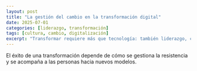 ```yaml
---
layout: post
title: "La gestión del cambio en la transformación digital"
date: 2025-07-01
categories: [liderazgo, transformación]
tags: [cultura, cambio, digitalización]
excerpt: "Transformar requiere más que tecnología: también liderazgo, comunicación y acompañamiento al cambio."
---
```


El éxito de una transformación depende de cómo se gestiona la resistencia y se acompaña a las personas hacia nuevos modelos.

<!-- Desarrollo del artículo -->
